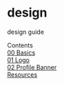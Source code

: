 # design
design guide

Contents  
[00 Basics](/00-basics.md)  
[01 Logo](/01-logo.md)  
[02 Profile Banner](/02-pbanner.md)  
[Resources](/resources.md)  
